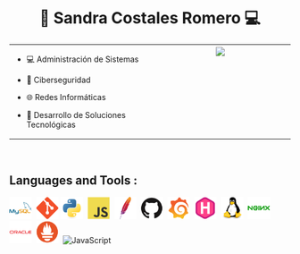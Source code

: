  <h1 align="center"> 📱 Sandra Costales Romero 💻</h1>


<table><tr><td valign="top" width="50%">

- 💻 Administración de Sistemas

- 🔐 Ciberseguridad

- 🌐 Redes Informáticas

- 🚀 Desarrollo de Soluciones Tecnológicas


</td><td valign="top" width="50%">
<div align="center">
<img src="https://media.giphy.com/media/SWoSkN6DxTszqIKEqv/giphy.gif" align="center" style="width: 100%" />
</div>

</td></tr></table>  
<br/>

<h2>Languages and Tools :</h2>

<img src="https://github.com/devicons/devicon/blob/master/icons/mysql/mysql-original-wordmark.svg" title="MySQL"  alt="MySQL" width="40" height="40"/>&nbsp;
<img src="https://github.com/devicons/devicon/blob/master/icons/git/git-original.svg" title="Git" alt="Git" width="40" height="40"/>
<img src="https://github.com/devicons/devicon/blob/master/icons/python/python-original.svg" title="Python" alt="Python" width="40" height="40"/>&nbsp;
<img src="https://github.com/devicons/devicon/blob/master/icons/javascript/javascript-original.svg" title="JavaScript" alt="JavaScript" width="40" height="40"/>&nbsp;
<img src="https://github.com/devicons/devicon/blob/master/icons/apache/apache-original.svg" title="JavaScript" alt="JavaScript" width="40" height="40"/>&nbsp;
<img src="https://github.com/devicons/devicon/blob/master/icons/github/github-original.svg" title="JavaScript" alt="JavaScript" width="40" height="40"/>&nbsp;
<img src="https://github.com/devicons/devicon/blob/master/icons/grafana/grafana-original.svg" title="JavaScript" alt="JavaScript" width="40" height="40"/>&nbsp;
<img src="https://github.com/devicons/devicon/blob/master/icons/hugo/hugo-original.svg" title="JavaScript" alt="JavaScript" width="40" height="40"/>&nbsp;
<img src="https://github.com/devicons/devicon/blob/master/icons/linux/linux-original.svg" title="JavaScript" alt="JavaScript" width="40" height="40"/>&nbsp;
<img src="https://github.com/devicons/devicon/blob/master/icons/nginx/nginx-original.svg" title="JavaScript" alt="JavaScript" width="40" height="40"/>&nbsp;
<img src="https://github.com/devicons/devicon/blob/master/icons/oracle/oracle-original.svg" title="JavaScript" alt="JavaScript" width="40" height="40"/>&nbsp;
<img src="https://github.com/devicons/devicon/blob/master/icons/prometheus/prometheus-original.svg" title="JavaScript" alt="JavaScript" width="40" height="40"/>&nbsp;
<img src="https://profilinator.rishav.dev/skills-assets/amazonwebservices-original-wordmark.svg" title="JavaScript" alt="JavaScript" width="40" height="40"/>&nbsp;


